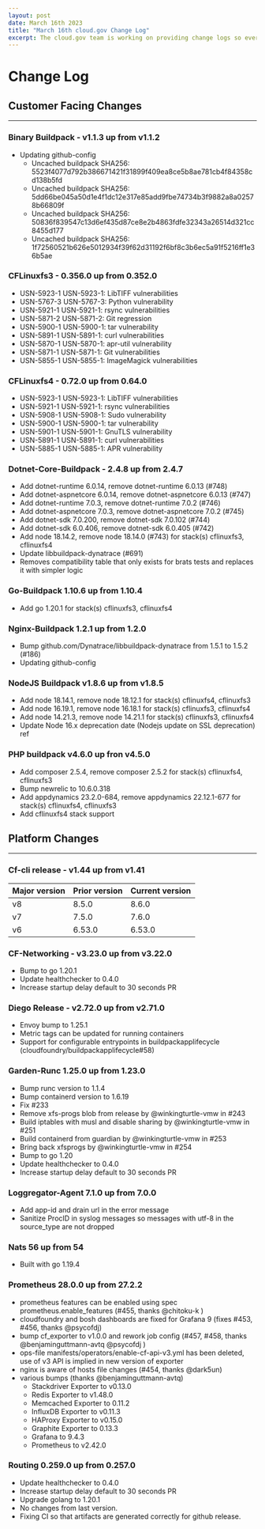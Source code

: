 ```yaml
---
layout: post
date: March 16th 2023
title: "March 16th cloud.gov Change Log"
excerpt: The cloud.gov team is working on providing change logs so everyone can see new features and updates. Happy March Madness!
---
```


# Change Log

## Customer Facing Changes
---
### Binary Buildpack - v1.1.3 up from v1.1.2
* Updating github-config
  * Uncached buildpack SHA256: 5523f4077d792b386671421f31899f409ea8ce5b8ae781cb4f84358cd138b5fd
  * Uncached buildpack SHA256: 5dd66be045a50d1e4f1dc12e317e85add9fbe74734b3f9882a8a02578b66809f
  * Uncached buildpack SHA256: 50836f839547c13d6ef435d87ce8e2b4863fdfe32343a26514d321cc8455d177
  * Uncached buildpack SHA256: 1f72560521b626e5012934f39f62d31192f6bf8c3b6ec5a91f5216ff1e36b5ae

### CFLinuxfs3 - 0.356.0 up from 0.352.0
* USN-5923-1 USN-5923-1: LibTIFF vulnerabilities
* USN-5767-3 USN-5767-3: Python vulnerability
* USN-5921-1 USN-5921-1: rsync vulnerabilities
* USN-5871-2 USN-5871-2: Git regression
* USN-5900-1 USN-5900-1: tar vulnerability
* USN-5891-1 USN-5891-1: curl vulnerabilities
* USN-5870-1 USN-5870-1: apr-util vulnerability
* USN-5871-1 USN-5871-1: Git vulnerabilities
* USN-5855-1 USN-5855-1: ImageMagick vulnerabilities

### CFLinuxfs4 - 0.72.0 up from 0.64.0
* USN-5923-1 USN-5923-1: LibTIFF vulnerabilities
* USN-5921-1 USN-5921-1: rsync vulnerabilities
* USN-5908-1 USN-5908-1: Sudo vulnerability
* USN-5900-1 USN-5900-1: tar vulnerability
* USN-5901-1 USN-5901-1: GnuTLS vulnerability
* USN-5891-1 USN-5891-1: curl vulnerabilities
* USN-5885-1 USN-5885-1: APR vulnerability

### Dotnet-Core-Buildpack - 2.4.8 up from 2.4.7
* Add dotnet-runtime 6.0.14, remove dotnet-runtime 6.0.13 (#748)
* Add dotnet-aspnetcore 6.0.14, remove dotnet-aspnetcore 6.0.13 (#747)
* Add dotnet-runtime 7.0.3, remove dotnet-runtime 7.0.2 (#746)
* Add dotnet-aspnetcore 7.0.3, remove dotnet-aspnetcore 7.0.2 (#745)
* Add dotnet-sdk 7.0.200, remove dotnet-sdk 7.0.102 (#744)
* Add dotnet-sdk 6.0.406, remove dotnet-sdk 6.0.405 (#742)
* Add node 18.14.2, remove node 18.14.0 (#743)
    for stack(s) cflinuxfs3, cflinuxfs4
* Update libbuildpack-dynatrace (#691)
* Removes compatibility table that only exists for brats tests and replaces it with simpler logic

### Go-Buildpack 1.10.6 up from 1.10.4
* Add go 1.20.1
for stack(s) cflinuxfs3, cflinuxfs4

### Nginx-Buildpack 1.2.1 up from 1.2.0
* Bump github.com/Dynatrace/libbuildpack-dynatrace from 1.5.1 to 1.5.2 (#186)
* Updating github-config

### NodeJS Buildpack v1.8.6 up from v1.8.5
* Add node 18.14.1, remove node 18.12.1 for stack(s) cflinuxfs4, cflinuxfs3
* Add node 16.19.1, remove node 16.18.1 for stack(s) cflinuxfs3, cflinuxfs4
* Add node 14.21.3, remove node 14.21.1 for stack(s) cflinuxfs3, cflinuxfs4
* Update Node 16.x deprecation date (Nodejs update on SSL deprecation) ref

### PHP buildpack v4.6.0 up fron v4.5.0
* Add composer 2.5.4, remove composer 2.5.2 for stack(s) cflinuxfs4, cflinuxfs3
* Bump newrelic to 10.6.0.318
* Add appdynamics 23.2.0-684, remove appdynamics 22.12.1-677 for stack(s) cflinuxfs4, cflinuxfs3
* Add cflinuxfs4 stack support

## Platform Changes
---
### Cf-cli release - v1.44 up from v1.41
| Major version |Prior version |	Current version
| -----| -----| -----|
| v8	| 8.5.0	| 8.6.0
|v7	| 7.5.0	| 7.6.0
|v6	| 6.53.0 | 6.53.0

### CF-Networking - v3.23.0 up from v3.22.0
* Bump to go 1.20.1
* Update healthchecker to 0.4.0
* Increase startup delay default to 30 seconds PR

### Diego Release - v2.72.0 up from v2.71.0
* Envoy bump to 1.25.1
* Metric tags can be updated for running containers
* Support for configurable entrypoints in buildpackapplifecycle (cloudfoundry/buildpackapplifecycle#58)

### Garden-Runc 1.25.0 up from 1.23.0
* Bump runc version to 1.1.4
* Bump containerd version to 1.6.19
* Fix #233
* Remove xfs-progs blob from release by @winkingturtle-vmw in #243
* Build iptables with musl and disable sharing by @winkingturtle-vmw in #251
* Build containerd from guardian by @winkingturtle-vmw in #253
* Bring back xfsprogs by @winkingturtle-vmw in #254
* Bump to go 1.20
* Update healthchecker to 0.4.0
* Increase startup delay default to 30 seconds PR

### Loggregator-Agent 7.1.0 up from 7.0.0
* Add app-id and drain url in the error message
* Sanitize ProcID in syslog messages so messages with utf-8 in the source_type are not dropped

### Nats 56 up from 54
* Built with go 1.19.4

### Prometheus 28.0.0 up from 27.2.2
* prometheus features can be enabled using spec prometheus.enable_features (#455, thanks @chitoku-k )
* cloudfoundry and bosh dashboards are fixed for Grafana 9 (fixes #453, #456, thanks @psycofdj)
* bump cf_exporter to v1.0.0 and rework job config (#457, #458, thanks @benjaminguttmann-avtq @psycofdj )
* ops-file manifests/operators/enable-cf-api-v3.yml has been deleted, use of v3 API is implied in new version of exporter
* nginx is aware of hosts file changes (#454, thanks @dark5un)
* various bumps (thanks @benjaminguttmann-avtq)
  * Stackdriver Exporter to v0.13.0
  * Redis Exporter to v1.48.0
  * Memcached Exporter to 0.11.2
  * InfluxDB Exporter to v0.11.3
  * HAProxy Exporter to v0.15.0
  * Graphite Exporter to 0.13.3
  * Grafana to 9.4.3
  * Prometheus to v2.42.0

### Routing 0.259.0 up from 0.257.0
* Update healthchecker to 0.4.0
* Increase startup delay default to 30 seconds PR
* Upgrade golang to 1.20.1
* No changes from last version.
* Fixing CI so that artifacts are generated correctly for github release.


